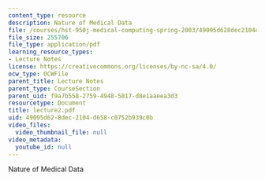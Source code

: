 ```yaml
---
content_type: resource
description: Nature of Medical Data
file: /courses/hst-950j-medical-computing-spring-2003/49095d628dec2104d658c0752b939c0b_lecture2.pdf
file_size: 255706
file_type: application/pdf
learning_resource_types:
- Lecture Notes
license: https://creativecommons.org/licenses/by-nc-sa/4.0/
ocw_type: OCWFile
parent_title: Lecture Notes
parent_type: CourseSection
parent_uid: f9a7b558-2759-4948-5817-d8e1aaeea3d3
resourcetype: Document
title: lecture2.pdf
uid: 49095d62-8dec-2104-d658-c0752b939c0b
video_files:
  video_thumbnail_file: null
video_metadata:
  youtube_id: null
---
```

Nature of Medical Data
